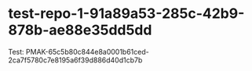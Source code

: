 # test-repo-1-91a89a53-285c-42b9-878b-ae88e35dd5dd
Test: PMAK-65c5b80c844e8a0001b61ced-2ca7f5780c7e8195a6f39d886d40d1cb7b
